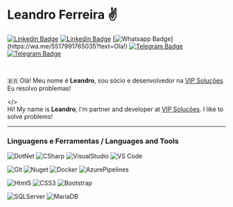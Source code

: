 # Leandro Ferreira ✌️
[![Linkedin Badge](https://img.shields.io/badge/-Twitter-00acee?style=flat-square&logo=Twitter&logoColor=white&link=https://www.twitter.com/leandrovip29)](https://www.twitter.com/leandrovip29)
[![Linkedin Badge](https://img.shields.io/badge/-LinkedIn-blue?style=flat-square&logo=Linkedin&logoColor=white&link=https://www.linkedin.com/in/leandroferreiravip/)](https://www.linkedin.com/in/leandroferreiravip/)
[![Whatsapp Badge](https://img.shields.io/badge/-Whatsapp-4CA143?style=flat-square&labelColor=4CA143&logo=whatsapp&logoColor=white&link=https://wa.me/5517991765035?text=Ola!)](https://wa.me/5517991765035?text=Ola!)
[![Telegram Badge](https://img.shields.io/badge/-Telegram-1ca0f1?style=flat-square&labelColor=1ca0f1&logo=telegram&logoColor=white&link=https://t.me/leandrovip29)](https://t.me/leandrovip29)
[![Telegram Badge](https://img.shields.io/badge/-Skype-0088CC?style=flat-square&logo=skype&logoColor=white&link=leandro.vipsolucoes)](leandro.vipsolucoes)

<br />

🇧🇷 Olá! Meu nome é **Leandro**, sou sócio e desenvolvedor na [VIP Soluções](https://vipsolucoes.com). Eu resolvo problemas! 

</>  
Hi! My name is **Leandro**, i'm partner and developer at [VIP Soluções](https://vipsolucoes.com). I like to solve problems!  

---

### Linguagens e Ferramentas / Languages and Tools

![DotNet](https://img.shields.io/badge/-.Net-5C2D91?style=flat-square&logo=.net)
![CSharp](https://img.shields.io/badge/-C%20Sharp-239120?style=flat-square&logo=c-sharp)
![VisualStudio](http://img.shields.io/badge/-VisualStudio-5C2D91?style=flat-square&logo=visual-studio&logoColor=ffffff)
![VS Code](http://img.shields.io/badge/-VS%20Code-007ACC?style=flat-square&logo=visual-studio-code&logoColor=ffffff)

![Git](https://img.shields.io/badge/-Git-%23F05032?style=flat-square&logo=git&logoColor=%23ffffff)
![Nuget](https://img.shields.io/badge/-NuGet-004880?style=flat-square&logo=nuget)
![Docker](https://img.shields.io/badge/-Docker-2496ED?style=flat-square&logo=docker&logoColor=ffffff)
![AzurePipelines](https://img.shields.io/badge/-Azure%20Pipelines-2560E0?style=flat-square&logo=azure-pipelines)

![Html5](https://img.shields.io/badge/-html5-E34F26?style=flat-square&logo=html5&logoColor=white)
![CSS3](https://img.shields.io/badge/-CSS3-%231572B6?style=flat-square&logo=css3)
![Bootstrap](https://img.shields.io/badge/-Boostrap-563D7C?style=flat-square&logo=bootstrap)

![SQLServer](https://img.shields.io/badge/-SQL%20Server-CC2927?style=flat-square&logo=microsoft-sql-server)
![MariaDB](https://img.shields.io/badge/-MariaDB-003545?style=flat-square&logo=mariadb)
